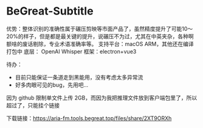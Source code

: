 # BeGreat-Subtitle
优势：整体识别的准确性属于碾压剪映等市面产品了，虽然精度提升了可能10～20%的样子，但是都是最关键的提升，说碾压不为过，尤其在中英夹杂，各种啊额啥的废话剔除，专业术语准确率等。
支持平台：macOS ARM，其他还在编译打包中
底层： OpenAI  Whisper
框架：electron+vue3

待办：
- 目前只能保证一条道走到黑能用，没有考虑太多异常流
- 好多肉眼可见的bug，先用吧...

因为 github 限制单文件上传 2GB，而因为我把推理文件放到客户端包里了，所以超过了，只能挂个链接

下载链接：https://aria-fm.tools.begreat.top/files/share/2XT9ORXh
